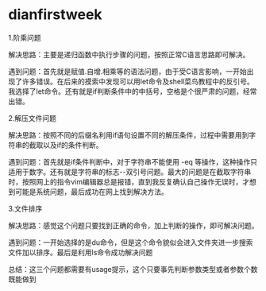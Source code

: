 # dianfirstweek
1.阶乘问题

解决思路：主要是递归函数中执行步骤的问题，按照正常C语言思路即可解决。

遇到问题：首先就是赋值.自增.相乘等的语法问题，由于受C语言影响，一开始出现了许多错误。在后来的摸索中发现可以用let命令及shell菜鸟教程中的反引号。我选择了let命令。还有就是if判断条件中的中括号，空格是个很严肃的问题，经常出错。

2.解压文件问题

解决思路：按照不同的后缀名利用if语句设置不同的解压条件，过程中需要用到字符串的截取以及if的条件判断。

遇到问题：首先就是if条件判断中，对于字符串不能使用 -eq 等操作，这种操作只适用于数字。还有就是字符串的标志--双引号问题。最大的问题是在截取字符串时，按照网上的指令vim编辑器总是报错，直到我反复确认自己操作无误时，才想到可能是系统问题，最后成功在网上找到解决方法。

3.文件排序

解决思路：感觉这个问题只要找到正确的命令，加上判断的操作，即可解决问题。

遇到问题：一开始选择的是du命令，但是这个命令貌似会进入文件夹进一步搜索文件加以排序。最后是利用ls命令成功解决问题

总结：这三个问题都需要有usage提示，这个只要事先判断参数类型或者参数个数既能做到 
